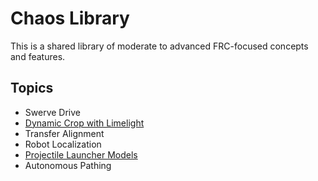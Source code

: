 # Chaos Library

This is a shared library of moderate to advanced FRC-focused concepts and features.

## Topics

- Swerve Drive
- [Dynamic Crop with Limelight](topics/dynamic-crop/readme.md)
- Transfer Alignment
- Robot Localization
- [Projectile Launcher Models](topics/launcher-models/readme.md)
- Autonomous Pathing
